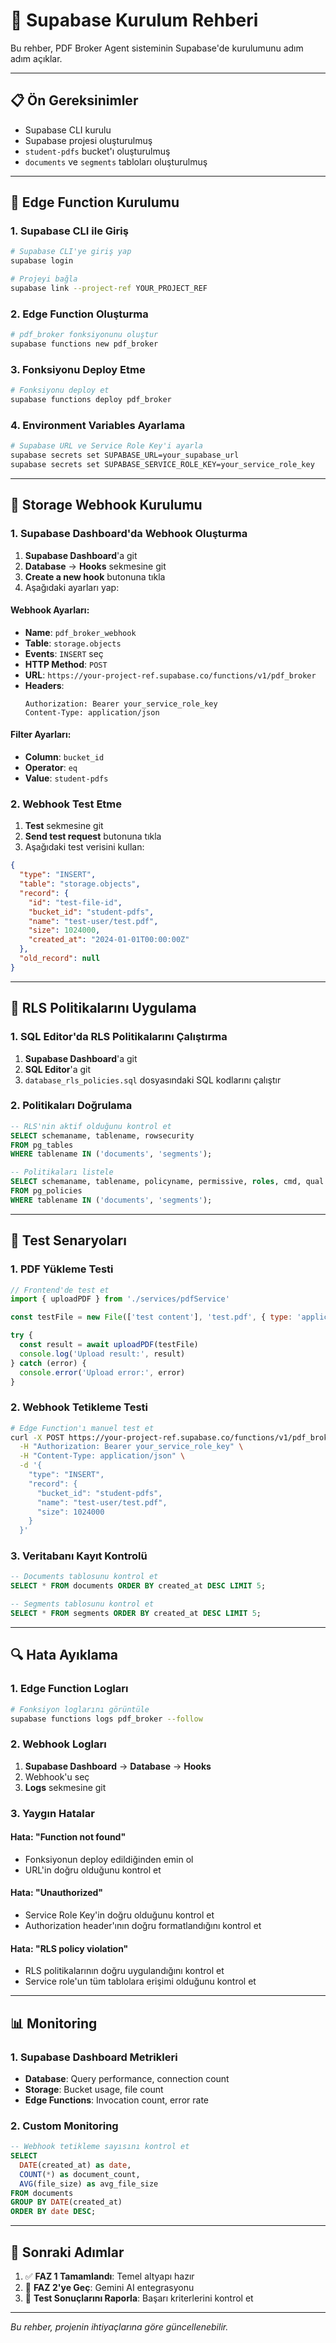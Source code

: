 # 🔧 Supabase Kurulum Rehberi

Bu rehber, PDF Broker Agent sisteminin Supabase'de kurulumunu adım adım açıklar.

---

## 📋 Ön Gereksinimler

- Supabase CLI kurulu
- Supabase projesi oluşturulmuş
- `student-pdfs` bucket'ı oluşturulmuş
- `documents` ve `segments` tabloları oluşturulmuş

---

## 🚀 Edge Function Kurulumu

### 1. Supabase CLI ile Giriş
```bash
# Supabase CLI'ye giriş yap
supabase login

# Projeyi bağla
supabase link --project-ref YOUR_PROJECT_REF
```

### 2. Edge Function Oluşturma
```bash
# pdf_broker fonksiyonunu oluştur
supabase functions new pdf_broker
```

### 3. Fonksiyonu Deploy Etme
```bash
# Fonksiyonu deploy et
supabase functions deploy pdf_broker
```

### 4. Environment Variables Ayarlama
```bash
# Supabase URL ve Service Role Key'i ayarla
supabase secrets set SUPABASE_URL=your_supabase_url
supabase secrets set SUPABASE_SERVICE_ROLE_KEY=your_service_role_key
```

---

## 🔗 Storage Webhook Kurulumu

### 1. Supabase Dashboard'da Webhook Oluşturma

1. **Supabase Dashboard**'a git
2. **Database** → **Hooks** sekmesine git
3. **Create a new hook** butonuna tıkla
4. Aşağıdaki ayarları yap:

#### Webhook Ayarları:
- **Name**: `pdf_broker_webhook`
- **Table**: `storage.objects`
- **Events**: `INSERT` seç
- **HTTP Method**: `POST`
- **URL**: `https://your-project-ref.supabase.co/functions/v1/pdf_broker`
- **Headers**: 
  ```
  Authorization: Bearer your_service_role_key
  Content-Type: application/json
  ```

#### Filter Ayarları:
- **Column**: `bucket_id`
- **Operator**: `eq`
- **Value**: `student-pdfs`

### 2. Webhook Test Etme

1. **Test** sekmesine git
2. **Send test request** butonuna tıkla
3. Aşağıdaki test verisini kullan:

```json
{
  "type": "INSERT",
  "table": "storage.objects",
  "record": {
    "id": "test-file-id",
    "bucket_id": "student-pdfs",
    "name": "test-user/test.pdf",
    "size": 1024000,
    "created_at": "2024-01-01T00:00:00Z"
  },
  "old_record": null
}
```

---

## 🔐 RLS Politikalarını Uygulama

### 1. SQL Editor'da RLS Politikalarını Çalıştırma

1. **Supabase Dashboard**'a git
2. **SQL Editor**'a git
3. `database_rls_policies.sql` dosyasındaki SQL kodlarını çalıştır

### 2. Politikaları Doğrulama

```sql
-- RLS'nin aktif olduğunu kontrol et
SELECT schemaname, tablename, rowsecurity 
FROM pg_tables 
WHERE tablename IN ('documents', 'segments');

-- Politikaları listele
SELECT schemaname, tablename, policyname, permissive, roles, cmd, qual 
FROM pg_policies 
WHERE tablename IN ('documents', 'segments');
```

---

## 🧪 Test Senaryoları

### 1. PDF Yükleme Testi

```javascript
// Frontend'de test et
import { uploadPDF } from './services/pdfService'

const testFile = new File(['test content'], 'test.pdf', { type: 'application/pdf' })

try {
  const result = await uploadPDF(testFile)
  console.log('Upload result:', result)
} catch (error) {
  console.error('Upload error:', error)
}
```

### 2. Webhook Tetikleme Testi

```bash
# Edge Function'ı manuel test et
curl -X POST https://your-project-ref.supabase.co/functions/v1/pdf_broker \
  -H "Authorization: Bearer your_service_role_key" \
  -H "Content-Type: application/json" \
  -d '{
    "type": "INSERT",
    "record": {
      "bucket_id": "student-pdfs",
      "name": "test-user/test.pdf",
      "size": 1024000
    }
  }'
```

### 3. Veritabanı Kayıt Kontrolü

```sql
-- Documents tablosunu kontrol et
SELECT * FROM documents ORDER BY created_at DESC LIMIT 5;

-- Segments tablosunu kontrol et
SELECT * FROM segments ORDER BY created_at DESC LIMIT 5;
```

---

## 🔍 Hata Ayıklama

### 1. Edge Function Logları

```bash
# Fonksiyon loglarını görüntüle
supabase functions logs pdf_broker --follow
```

### 2. Webhook Logları

1. **Supabase Dashboard** → **Database** → **Hooks**
2. Webhook'u seç
3. **Logs** sekmesine git

### 3. Yaygın Hatalar

#### Hata: "Function not found"
- Fonksiyonun deploy edildiğinden emin ol
- URL'in doğru olduğunu kontrol et

#### Hata: "Unauthorized"
- Service Role Key'in doğru olduğunu kontrol et
- Authorization header'ının doğru formatlandığını kontrol et

#### Hata: "RLS policy violation"
- RLS politikalarının doğru uygulandığını kontrol et
- Service role'un tüm tablolara erişimi olduğunu kontrol et

---

## 📊 Monitoring

### 1. Supabase Dashboard Metrikleri

- **Database**: Query performance, connection count
- **Storage**: Bucket usage, file count
- **Edge Functions**: Invocation count, error rate

### 2. Custom Monitoring

```sql
-- Webhook tetikleme sayısını kontrol et
SELECT 
  DATE(created_at) as date,
  COUNT(*) as document_count,
  AVG(file_size) as avg_file_size
FROM documents 
GROUP BY DATE(created_at)
ORDER BY date DESC;
```

---

## 🔄 Sonraki Adımlar

1. ✅ **FAZ 1 Tamamlandı**: Temel altyapı hazır
2. 🔄 **FAZ 2'ye Geç**: Gemini AI entegrasyonu
3. 📝 **Test Sonuçlarını Raporla**: Başarı kriterlerini kontrol et

---

*Bu rehber, projenin ihtiyaçlarına göre güncellenebilir.* 